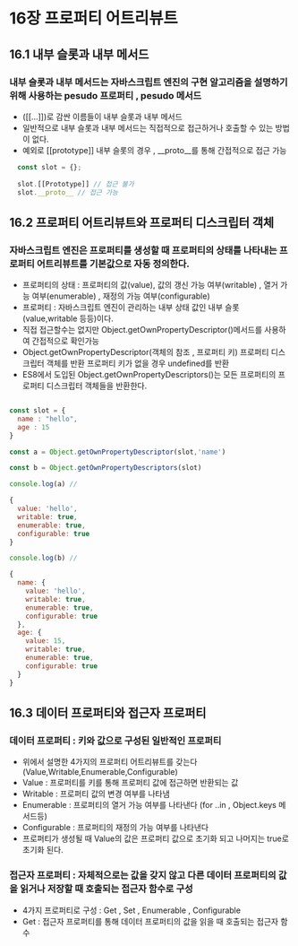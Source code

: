# 16장 프로퍼티 어트리뷰트

## 16.1 내부 슬롯과 내부 메서드 

### 내부 슬롯과 내부 메서드는 자바스크립트 엔진의 구현 알고리즘을 설명하기 위해 사용하는 pesudo 프로퍼티 , pesudo 메서드

- ([[...]])로 감싼 이름들이 내부 슬롯과 내부 메서드
- 일반적으로 내부 슬롯과 내부 메서드는 직접적으로 접근하거나 호출할 수 있는 방법이 없다.
- 예외로 [[prototype]] 내부 슬롯의 경우 , __proto__를 통해 간접적으로 접근 가능

```JavaScript
  const slot = {};
  
  slot.[[Prototype]] // 접근 불가
  slot.__proto__ // 접근 가능


```

## 16.2 프로퍼티 어트리뷰트와 프로퍼티 디스크립터 객체

### 자바스크립트 엔진은 프로퍼티를 생성할 때 프로퍼티의 상태를 나타내는 프로퍼티 어트리뷰트를 기본값으로 자동 정의한다.

- 프로퍼티의 상태 : 프로퍼티의 값(value), 값의 갱신 가능 여부(writable) , 열거 가능 여부(enumerable) , 재정의 가능 여부(configurable)
- 프로퍼티 : 자바스크립트 엔진이 관리하는 내부 상태 값인 내부 슬롯(value,writable 등등)이다.
- 직접 접근할수는 없지만 Object.getOwnPropertyDescriptor()메서드를 사용하여 간접적으로 확인가능
-  Object.getOwnPropertyDescriptor(객체의 참조 , 프로퍼티 키) 프로퍼티 디스크립터 객체를 반환 프로퍼티 키가 없을 경우 undefined를 반환
- ES8에서 도입된 Object.getOwnPropertyDescriptors()는 모든 프로퍼티의 프로퍼티 디스크립터 객체들을 반환한다.
```JavaScript

const slot = {
  name : "hello",
  age : 15
}

const a = Object.getOwnPropertyDescriptor(slot,'name')

const b = Object.getOwnPropertyDescriptors(slot)

console.log(a) // 

{
  value: 'hello',
  writable: true,
  enumerable: true,
  configurable: true
}

console.log(b) //

{
  name: {
    value: 'hello',
    writable: true,
    enumerable: true,
    configurable: true
  },
  age: {
    value: 15,
    writable: true,
    enumerable: true,
    configurable: true
  }
}


```

## 16.3 데이터 프로퍼티와 접근자 프로퍼티 

### 데이터 프로퍼티 : 키와 값으로 구성된 일반적인 프로퍼티

- 위에서 설명한 4가지의 프로퍼티 어트리뷰트를 갖는다 (Value,Writable,Enumerable,Configurable)
- Value : 프로퍼티를 키를 통해 프로퍼티 값에 접근하면 반환되는 값
- Writable : 프로퍼티 값의 변경 여부를 나타냄
- Enumerable : 프로퍼티의 열거 가능 여부를 나타낸다 (for ..in , Object.keys 메서드등)
- Configurable : 프로퍼티의 재정의 가능 여부를 나타낸다 
- 프로퍼티가 생성될 때 Value의 값은 프로퍼티 값으로 초기화 되고 나머지는 true로 초기화 된다.

### 접근자 프로퍼티 : 자체적으로는 값을 갖지 않고 다른 데이터 프로퍼티의 값을 읽거나 저장할 때 호출되는 접근자 함수로 구성

- 4가지 프로퍼티로 구성 : Get , Set , Enumerable , Configurable
- Get : 접근자 프로퍼티를 통해 데이터 프로퍼티의 값을 읽을 때 호출되는 접근자 함수 

